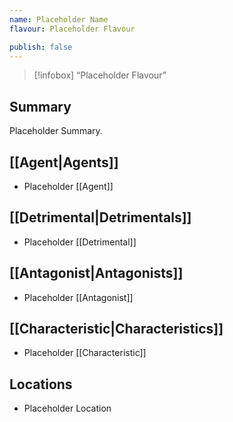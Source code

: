 ```yaml
---
name: Placeholder Name
flavour: Placeholder Flavour

publish: false
---
```

> [!infobox]
> “Placeholder Flavour”

## Summary
Placeholder Summary.

## [[Agent|Agents]]
- Placeholder [[Agent]]

## [[Detrimental|Detrimentals]]
- Placeholder [[Detrimental]]

## [[Antagonist|Antagonists]]
- Placeholder [[Antagonist]]

## [[Characteristic|Characteristics]]
- Placeholder [[Characteristic]]

## Locations
- Placeholder Location
